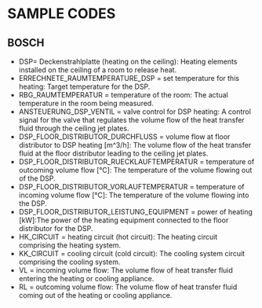 # SAMPLE CODES
## BOSCH
- DSP= Deckenstrahlplatte (heating on the ceiling): Heating elements installed on the ceiling of a room to release heat.
- ERRECHNETE_RAUMTEMPERATURE_DSP = set temperature for this heating: Target temperature for the DSP.
- RBG_RAUMTEMPERATUR = temperature of the room: The actual temperature in the room being measured.
- ANSTEUERUNG_DSP_VENTIL = valve control for DSP heating: A control signal for the valve that regulates the volume flow of the heat transfer fluid through the ceiling jet plates.
- DSP_FLOOR_DISTRIBUTOR_DURCHFLUSS = volume flow at floor distributor to DSP heating [m^3/h]: The volume flow of the heat transfer fluid at the floor distributor leading to the ceiling jet plates.
- DSP_FLOOR_DISTRIBUTOR_RUECKLAUFTEMPERATUR = temperature of outcoming volume flow [°C]: The temperature of the volume flowing out of the DSP.
- DSP_FLOOR_DISTRIBUTOR_VORLAUFTEMPERATUR = temperature of incoming volume flow [°C]: The temperature of the volume flowing into the DSP.
- DSP_FLOOR_DISTRIBUTOR_LEISTUNG_EQUIPMENT = power of heating [kW]:The power of the heating equipment connected to the floor distributor for the DSP. 
- HK_CIRCUIT = heating circuit (hot circuit): The heating circuit comprising the heating system.
- KK_CIRCUIT = cooling circuit (cold circuit): The cooling system circuit comprising the cooling system.
- VL = incoming volume flow: The volume flow of heat transfer fluid entering the heating or cooling appliance.
- RL = outcoming volume flow: The volume flow of heat transfer fluid coming out of the heating or cooling appliance.
<!-- 
## OTHERS
-  -->
